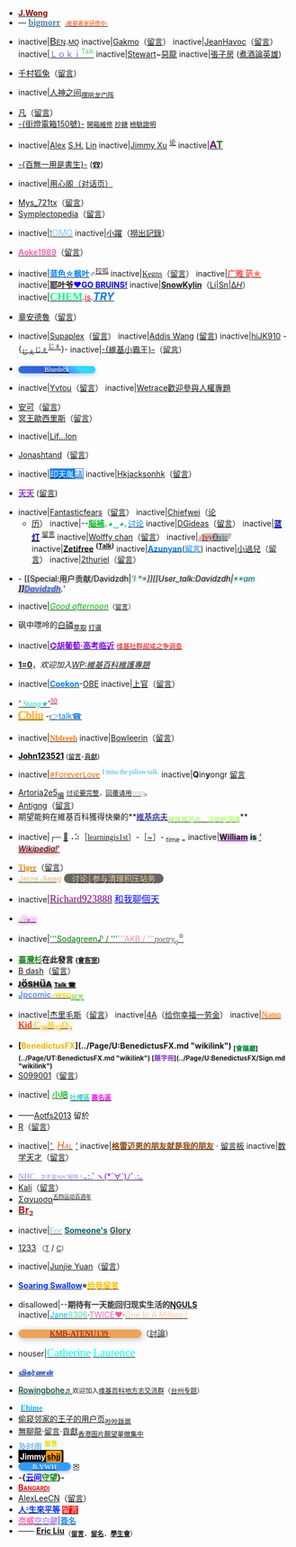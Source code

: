   - **[<span style="color: #8e0400;">J.</span>](../Page/user:Wong128hk.md "wikilink")[<span style="color: #8e0400;">Wong</span>](../Page/user_talk:Wong128hk.md "wikilink")**
  - —
    **[<font face="MS Gothic" size="3" color="#4682B4">bigmorr</font>](../Page/User:Bigmorr.md "wikilink")**  [<font face="MS Gothic" size="-2"><span style="color:#FF4500">-維基專家研修中-</span>](../Page/User_talk:Bigmorr.md "wikilink")</font>

<!-- end list -->

  -
    inactive|<span style="font-size: 13pt; font-variant:small-caps; font-family:Arial">[Ben](../Page/User:Bencmq.md "wikilink").[mq](../Page/User_talk:Bencmq.md "wikilink")</span>
    inactive|[Gakmo](../Page/User:Gakmo.md "wikilink")（[留言](../Page/User_talk:Gakmo.md "wikilink")）
    inactive|[JeanHavoc](../Page/User:JeanHavoc.md "wikilink")（[留言](../Page/User_talk:JeanHavoc.md "wikilink")）
    inactive|[<font color="#6666FF">Ｌｏｋｉ</font>](../Page/User:Lokionly.md "wikilink")[<sup><font color="#66CC66">Talk</font></sup>](../Page/User_talk:Lokionly.md "wikilink")
    inactive|[Stewart](../Page/User:Stewart.md "wikilink")\~[惡龍](../Page/User_talk:Stewart.md "wikilink")
    inactive|[張子房](../Page/User:子房.md "wikilink")
    ([煮酒論英雄](../Page/User_talk:子房.md "wikilink"))

<!-- end list -->

  - [千村狐兔](../Page/User:Manchiu.md "wikilink")（[留言](../Page/User_talk:Manchiu.md "wikilink")）

<!-- end list -->

  -
    inactive|[人神之间](../Page/User:人神之间.md "wikilink")<sub>[摆哈龙门阵](../Page/User_talk:人神之间.md "wikilink")</sub>

<!-- end list -->

  - [凡](../Page/User:魯班.md "wikilink")（[留言](../Page/User_talk:魯班.md "wikilink")）
  - [-{街燈電箱150號}-](../Page/User:Cdip150.md "wikilink")
    <small>[開箱維修](../Page/User_talk:Cdip150.md "wikilink")
    [抄錶](../Page/Special:Contributions/Cdip150.md "wikilink")
    [檢驗證明](../Page/WP:AH/ARC/2011/1-3.md "wikilink")</small>

<!-- end list -->

  -
    inactive|[Alex](../Page/User:Alexsh.md "wikilink")
    [S.](../Page/User_talk:Alexsh.md "wikilink")[H.](../Page/Special:Contributions/Alexsh.md "wikilink")
    [Lin](../Page/Special:Emailuser/Alexsh.md "wikilink")
    inactive|[Jimmy Xu](../Page/User:Jimmy_Xu.md "wikilink")
    <sup>[论](../Page/User_talk:Jimmy_Xu.md "wikilink")</sup>
    inactive|[<font size="4.5" color="purple">**A**</font>](../Page/User:AT.md "wikilink")[<font size="4.5" color="green">**T**</font>](../Page/User_talk:AT.md "wikilink")

<!-- end list -->

  - [-{百無一用是書生}-](../Page/User:Shizhao.md "wikilink")
    ([☎](../Page/User_talk:Shizhao.md "wikilink"))

<!-- end list -->

  -
    inactive|[用心阁](../Page/User:用心阁.md "wikilink")[（对话页）](../Page/User_Talk:用心阁.md "wikilink")

<!-- end list -->

  - [Mys_721tx](../Page/User:Mys_721tx.md "wikilink")（[留言](../Page/User_talk:Mys_721tx.md "wikilink")）
  - [Symplectopedia](../Page/User:Symplectopedia.md "wikilink")（[留言](../Page/User_talk:Symplectopedia.md "wikilink")）

<!-- end list -->

  -
    inactive|<span style="font: 200 1.1em -apple-system, 'Segoe UI', system-ui, 'Helvetica Neue', 'Roboto', Arial, sans-serif;">[t](../Page/User:Tommyang.md "wikilink")[<span style="color:#1e90ff;">OMG</span>](../Page/User_talk:Tommyang.md "wikilink")</span>
    inactive|[小躍](../Page/User_talk:小躍.md "wikilink")（[撈出記錄](../Page/Special:用户贡献/小躍.md "wikilink")）

<!-- end list -->

  - [<span style="color: #FF69B4;">**Aoke1989**</span>](../Page/User:Aoke1989.md "wikilink")（[留言](../Page/User_talk:Aoke1989.md "wikilink")）

<!-- end list -->

  -
    inactive|[<font color="#007FFF">**蓝色☆枫叶**</font>](../Page/User:Blove_maple.md "wikilink")♂<sup>[<font color="#48272E">拉呱</font>](../Page/User_talk:Blove_maple.md "wikilink")</sup>
    inactive|<font face='Verdana'>[Kegns](../Page/User:Kegns.md "wikilink")</font>（[留言](../Page/User_talk:Kegns.md "wikilink")）
    inactive|**[<span style="color:#FF4D40;">广雅
    范</span>](../Page/User:范.md "wikilink")[<span style="color:salmon ; text-shadow: 0pt 1px 4px salmon;">★</span>](../Page/User_talk:范.md "wikilink")**
    inactive|<B>[耶](../Page/user:_yhz1221.md "wikilink")[叶](../Page/user_talk:_yhz1221.md "wikilink")[爷](../Page/Special:用户贡献/Yhz1221.md "wikilink")[<font color="blue">♥GO
    BRUINS\!</font>](../Page/UCLA.md "wikilink")</B>
    inactive|<span style="color:darkblue">**[SnowKylin](../Page/User:Snowkylin.md "wikilink")**</span>（[Li](../Page/雪豹.md "wikilink")|[Sn](../Page/User_talk:Snowkylin.md "wikilink")|[Δ*H*](../Page/Special:用户贡献/Snowkylin.md "wikilink")）
    inactive|[<span style="color:#00FF7F;font-family:Comic Sans MS;font-size: 14pt;">**CHEM**</span>](../Page/User:jsjsjs1111.md "wikilink").[<span style="color:#FF0000;">is</span>](../Page/Portal:化学.md "wikilink").[<span style="color:#007FFF;font-size: 14pt;">***TRY***</span>](../Page/User_talk:jsjsjs1111.md "wikilink")

<!-- end list -->

  - [章安德魯](../Page/User:Ch.Andrew.md "wikilink")（[留言](../Page/User_talk:Ch.Andrew.md "wikilink")）

<!-- end list -->

  -
    inactive|[Supaplex](../Page/User:Supaplex.md "wikilink")（[留言](../Page/User_talk:Supaplex.md "wikilink")）
    inactive|[Addis Wang](../Page/用户:AddisWang.md "wikilink")
    ([留言](../Page/User_talk:AddisWang.md "wikilink"))
    inactive|[hiJK910](../Page/User:Hijk910.md "wikilink")
    <span lang="ja" xml:lang="ja">-{[<sub>じぇ</sub><small>じぇ</small>](../Page/User_talk:Hijk910.md "wikilink")<sup>[じぇ](../Page/Special:Contributions/Hijk910.md "wikilink")</sup>}-</span>
    inactive|[-{維基小霸王}-](../Page/User:維基小霸王.md "wikilink")（[留言](../Page/User_talk:維基小霸王.md "wikilink")）

<!-- end list -->

  - [<span style="font:83% Times;line-height:1.1em;border-radius:9em;padding:0 4em;box-shadow:0 2px 9px #ace;background:linear-gradient(40deg,#396cdb,#2c58cc 60%,#39f 60%,#4dbeff 75%,#3df 75%,#3cf);color:#fff" lang="en">Bluedeck</span>](../Page/User_talk:Bluedeck.md "wikilink")

<!-- end list -->

  -
    inactive|[Yvtou](../Page/User:Yvtou.md "wikilink")（[留言](../Page/User_talk:Yvtou.md "wikilink")）
    inactive|[Wetrace歡迎參與](../Page/User:Wetrace.md "wikilink")[人權專題](../Page/WP:人權專題.md "wikilink")

<!-- end list -->

  - [安可](../Page/User:Wasami007.md "wikilink")（[留言](../Page/User_talk:Wasami007.md "wikilink")）
  - [冥王歐西里斯](../Page/User:S8321414.md "wikilink")（[留言](../Page/User_talk:S8321414.md "wikilink")）

<!-- end list -->

  -
    inactive|[Lif…](../Page/User:Liflon.md "wikilink")[lon](../Page/User_talk:Liflon.md "wikilink")

<!-- end list -->

  - [Jonashtand](../Page/User:Jonashtand.md "wikilink")（[留言](../Page/User_talk:Jonashtand.md "wikilink")）

<!-- end list -->

  -
    inactive|[<span style="background:#007FFF;color:white;border:solid 1px #427DAD;">印天胤</span>](../Page/User:TianyinLee.md "wikilink")[<span style="color:#007FFF; border:solid 1px #427DAD;">議</span>](../Page/User_talk:TianyinLee.md "wikilink")
    inactive|[Hkjacksonhk](../Page/User:Hkjacksonhk.md "wikilink")（[留言](../Page/User_talk:Hkjacksonhk.md "wikilink")）

<!-- end list -->

  - [<span style="color: #9932CC;">**天天**</span>](../Page/User:DreamLiner.md "wikilink")
    ([留言](../Page/User_talk:DreamLiner.md "wikilink"))

<!-- end list -->

  -
    inactive|[Fantasticfears](../Page/User:Fantasticfears.md "wikilink")（[留言](../Page/User_talk:Fantasticfears.md "wikilink")）
    inactive|[Chiefwei](../Page/User:Chiefwei.md "wikilink")（[论](../Page/User_talk:Chiefwei.md "wikilink")
    - [历](../Page/Special:Contributions/Chiefwei.md "wikilink")）
    inactive|--[<font color="#08C428" face="Mincho">**脳補**</font>](../Page/User:脳内補完.md "wikilink")<font color="08C476">｡◕‿◕｡</font>[<span style="color:#007FFF">讨论</span>](../Page/User_talk:脳内補完.md "wikilink")
    inactive|[DGideas](../Page/user:DGideas.md "wikilink")（[留言](../Page/user_talk:DGideas.md "wikilink")）
    inactive|[<span style="color:blue; text-shadow:0 1px 1px black;">蓝灯</span>](../Page/User:Lt2818.md "wikilink")
    <sup>[留言](../Page/User_talk:Lt2818.md "wikilink")</sup>
    inactive|[Wolffy
    chan](../Page/User:Wolffy_chan.md "wikilink")（[留言](../Page/User_talk:Wolffy_chan.md "wikilink")）
    inactive|<span style="font-family:'century gothic';background:Silver;border-radius:2em 0;">  [<span style="color:#FF0000">Ivy</span>Ӫ](../Page/User:ivyxjc.md "wikilink")[<span style="color:#006374">xjc</span>](../Page/User_talk:ivyxjc#top.md "wikilink")  </span>
    inactive|<b><span lang="en">[Zetifree](../Page/User:Zetifree.md "wikilink")</span></b>
    <sup><b><span lang="en">([Talk](../Page/User_talk:Zetifree.md "wikilink"))</span></b></sup>
    inactive|[<span style="color: #007FFF;">**Azunyan**</span>](../Page/User:Yxyang93.md "wikilink")([<span style="color: #007FFF;">留言</span>](../Page/User_talk:Yxyang93.md "wikilink"))
    inactive|[小過兒](../Page/User:Subscriptshoe9.md "wikilink")（[留言](../Page/User_talk:Subscriptshoe9.md "wikilink")）
    inactive|[2thuriel](../Page/User:2thuriel.md "wikilink")（[留言](../Page/User_talk:2thuriel.md "wikilink")）

<!-- end list -->

  - \-
    <span style="text-shadow:0 1px 5px #808080">\[\[Special:用户贡献/Davidzdh|<font color="#2E8B57">*'I
    **</font>\]\]\[\[User_talk:Davidzdh|<font color="#008B8B">**am
    **</font>\]\][<font color="#4169E1">**Davidzdh**</font>](../Page/User:Davidzdh.md "wikilink")**.*'</span>

<!-- end list -->

  -
    inactive|[<span style="color:#00c10b;">*Good
    afternoon*</span>](../Page/User:Good_afternoon.md "wikilink")<small>（[留言](../Page/User_Talk:Good_afternoon.md "wikilink")）</small>

<!-- end list -->

  - 砜中嘌呤的[白磷](../Page/User:WhitePhosphorus.md "wikilink")<sub>[萃取](../Page/User_talk:WhitePhosphorus.md "wikilink")
    [打谱](../Page/Special:用户贡献/WhitePhosphorus.md "wikilink")</sub>

<!-- end list -->

  -
    inactive|[**<span style="color:#7a07ed;">⌬胡葡萄·高考临近</span>**](../Page/U:胡葡萄.md "wikilink") <small>[<span style="color:red;">维基社群甜咸之争调查</span>](../Page/U:胡葡萄/维基社群甜咸之争调查.md "wikilink")</small>

<!-- end list -->

  - **[1](../Page/User:Alexander_Misel.md "wikilink")[=](../Page/User_talk:Alexander_Misel.md "wikilink")[0](../Page/Special:用户贡献/Alexander_Misel.md "wikilink")**，*欢迎加入[WP:維基百科維護專題](../Page/WP:維基百科維護專題.md "wikilink")*

<!-- end list -->

  -
    inactive|[<span style="color: #007FFF;">**Coekon**</span>](../Page/User:Coekon.md "wikilink")-[OBE](../Page/User_talk:Coekon.md "wikilink")
    inactive|[上官](../Page/User:Shangkuanlc.md "wikilink")（[留言](../Page/User_talk:Shangkuanlc.md "wikilink")）

<!-- end list -->

  - [*'
    <span style="font-family:Cursive; color:#2CB" lang="en">Stang★</span>*'](../Page/UT:Stang.md "wikilink")<sup>[<span style="color:#F67">**10**</span>](../Page/Special:Contributions/Stang.md "wikilink")</sup>
  - [<span style="color:orange;font: 20px Segoe Script;text-shadow:0 1px 3px orange">Cbliu</span>](../Page/User:cbliu.md "wikilink")
    -[<span style="color: #007FFF;">👉talk☎</span>](../Page/User_talk:cbliu.md "wikilink")

<!-- end list -->

  -
    inactive|[**<font face="Cursive"><font color="#FF7300">Nbfreeh</font></font>**](../Page/User:Nbfreeh.md "wikilink")
    inactive|[Bowleerin](../Page/User:Bowleerin.md "wikilink")（[留言](../Page/User_talk:Bowleerin.md "wikilink")）

<!-- end list -->

  - **[<span style="color: black;">John123521</span>](../Page/User:John123521.md "wikilink")**<small>
    ([<span style="color: black;">留言</span>](../Page/User_talk:John123521.md "wikilink")-[<span style="color: black;">貢獻</span>](../Page/Special:Contributions/John123521.md "wikilink"))</small>

<!-- end list -->

  -
    inactive|[<span style="font-family: Noto Sans; color:#ee6b07;">\#ForeverLove</span>](../Page/User:FRDian.md "wikilink")
    <sup><span style="color:#2DABEA; font-family: STKaiti;">I miss the
    pillow talk.</span></sup>
    inactive|<span class="Qsign1">**Q**in**y**ongr</span>
    <span class="Qsign2">[留言](../Page/User_talk:Qinyongr.md "wikilink")</span>
    <span class="Qsign3">  </span>

<!-- end list -->

  - [Artoria](../Page/用户:Artoria2e5.md "wikilink")[2e5](../Page/用户讨论:Artoria2e5.md "wikilink")<sub>[编](../Page/特殊:用户贡献/Artoria2e5.md "wikilink")</sub>
    <small style="font-weight:lighter">[讨论要完整](../Page/WP:TPG#multi.md "wikilink")，<u>回覆请用[ping](../Page/T:ping.md "wikilink")</u>。</small>
  - [Antigng](../Page/User:Antigng.md "wikilink")（[留言](../Page/User_talk:Antigng.md "wikilink")）
  - 期望能夠在維基百科獲得快樂的**[<font color="navy">維基病夫</font>](../Page/U:SickManWP.md "wikilink")<sub>[<font color="#99FF4D">被故事選中，沒資格懵懂</font>](../Page/UT:SickManWP.md "wikilink")</sub>**

<!-- end list -->

  -
    inactive|┌─
    [🤖️](../Page/User:Chenyijia001/Telegram巡查频道.md "wikilink")⠠⠵［<font face="Verdana" color="#01aadf" >[learningis1st](../Page/User:Chenyijia001.md "wikilink")</font>］-［<font color="#01aadf" >[\~](../Page/User_talk:Chenyijia001.md "wikilink")</font>］-
    <sub>time =</sub>
    inactive|[<span style="text-shadow:0 1px 5px #D94DFF;">**William**</span>](../Page/User:WilliamSkyWalk.md "wikilink")
    <span style="text-shadow:0 1px 5px #008B8B">**is**</span>
    [<span style="text-shadow:0 1px 5px #FF0000;">*'
    Wikipedia\!*'</span>](../Page/User_talk:WilliamSkyWalk.md "wikilink")

<!-- end list -->

  - [<span style="color:#E80;font-family:Times;">**Tiger**</span>](../Page/U:Tigerzeng.md "wikilink")（[留言](../Page/UT:Tigerzeng#top.md "wikilink")）
  - [<font color="#EC9">**Jerre
    Jiang**</font>](../Page/U:Datou_1996.md "wikilink")
    <span style="color:#EC9;background:#666;border-radius:9px">　[<font color="#EC9">讨论</font>](../Page/User_talk:Datou_1996.md "wikilink")│[<font color="#EC9">参与清理积压站务</font>](../Page/WP:BL.md "wikilink")　</span>

<!-- end list -->

  -
    inactive|[<font face="Cooper Black" size="4" color="purple">Richard923888</font>](../Page/User:Richard923888.md "wikilink")
    [<font face="Cooper Black" size="3" color="blue">和我聊個天](../Page/User_talk:Richard923888.md "wikilink")</font>

<!-- end list -->

  - [<span style="font: 17px fantasy;text-shadow:0 1px 5px #9B00AA"><span style="color:#F8F8FF">-Z<span style="font-size: 10px;color:#f409d5">e</span>st</span></span>](../Page/USER:-Zest.md "wikilink")

<!-- end list -->

  -
    inactive|[<font color="#008000">'''Sodagreen♪ /
    '''</font>](../Page/User:MusicMath.md "wikilink")[<font color="#EF92B1">'''AKB
    /
    '''</font>](../Page/User_talk:MusicMath.md "wikilink")[<span style="color:#625B57;font-family:serif;">*poetry*<sub>φ</sub><sup>✡</sup></span>](../Page/Special:用戶貢獻/MusicMath.md "wikilink")

<!-- end list -->

  - **[<span style="color:#228B22">臺灣杉</span>](../Page/User:Taiwania_Justo.md "wikilink")**在此發言
    <small>**([會客室](../Page/User_Talk:Taiwania_Justo.md "wikilink"))**</small>
  - [B
    dash](../Page/User:B_dash.md "wikilink")（[留言](../Page/User_talk:B_dash.md "wikilink")）
  - <span style="text-shadow:grey 0.1em 0.1em 0.1em;class=texhtml;font-size:18px">**[ᴊösʜüᴀ](../Page/User:Joshua_Zhan.md "wikilink")**</span>
    <span style="text-shadow:grey 0.1em 0.1em 0.1em;class=texhtml;font-size:11px">**[Talk
    ☎](../Page/User_talk:Joshua_Zhan.md "wikilink")**</span>
  - [<font color="#6495ED">**Jpcomic**</font>](../Page/User:Jpcomic.md "wikilink")[<font color="gold">**-wsu**</font>](../Page/WP:WSU.md "wikilink")<sub>[<font color="#52D017">留言</font>](../Page/用户讨论:Jpcomic.md "wikilink")</sub>

<!-- end list -->

  -
    inactive|[杰里毛斯](../Page/User:杰里毛斯.md "wikilink")（[留言](../Page/User_talk:杰里毛斯.md "wikilink")）
    inactive|[4A](../Page/User:AndyAndyAndyAlbert.md "wikilink")（[给你幸福一劳金](../Page/User_talk:AndyAndyAndyAlbert.md "wikilink")）
    inactive|[<span style="font: 16px Segoe Script;text-shadow:0px 0px 5px #ff8c00"><span style="color:#ff8844">Nano<span style="color:#ee0000">
    Kid</span><span style="color:#eedd11;">
    C<sub>39</sub>H<sub>42</sub>O<sub>2</sub></span>](../Page/USER:NanoKid.md "wikilink")

<!-- end list -->

  - <b>
    [<font color="#E9BA00">BenedictusFX</font>](../Page/U:BenedictusFX.md "wikilink")
    <sub>[<font color="#0C8C3D">會議廳</font>](../Page/UT:BenedictusFX.md "wikilink")
    [<font color="#8D31CE">題字冊</font>](../Page/U:BenedictusFX/Sign.md "wikilink")</sub></b>
  - [S099001](../Page/User:S099001.md "wikilink")（[留言](../Page/User_talk:S099001.md "wikilink")）

<!-- end list -->

  -
    inactive|
    [<span style="color: #22C32E;">**小培**</span>](../Page/User:Smallpei.md "wikilink")
    <sub>[<font color="#48D1CC">**吐槽區**</font>](../Page/User_talk:Smallpei.md "wikilink")
    [<font color="#FF00FF">**簽名區**</font>](../Page/用戶:Smallpei/訪客簽名區.md "wikilink")</sub>

<!-- end list -->

  - ——[Aotfs2013](../Page/User:Aotfs2013.md "wikilink") 留於
  - [R](../Page/User:Ryokie38.md "wikilink")（[留言](../Page/User_talk:Ryokie38.md "wikilink")）

<!-- end list -->

  -
    inactive|[*'
    <span title="mw:Extension:RefuteHal" style="color:#F35C15;font-variant:small-caps; font-size:17px;padding: 0 5px;">Hal</span>*'](../Page/U:Hal_0005.md "wikilink")
    inactive|[<span style="color: #8B4513;">**格雷迈恩的朋友就是我的朋友**</span>](../Page/User:Hendrickzhang.md "wikilink")
    · [留言板](../Page/User_talk:Hendrickzhang.md "wikilink")
    inactive|[数学天才](../Page/User:Hanson_Sin_Yee_Hang.md "wikilink")（[留言](../Page/User_talk:Hanson_Sin_Yee_Hang.md "wikilink")）

<!-- end list -->

  - [<span style="font-family:'Comic Sans MS';color:#98F;">NHC<small><small>、才不是NPC呢哼！</small></small></span>](../Page/U:NHC.md "wikilink")[<span style="color:#70F;">｡:.ﾟヽ(\*´∀\`)ﾉﾟ.:｡</span>](../Page/UT:NHC.md "wikilink")
  - [Kali](../Page/User:Kalicine730.md "wikilink")（[留言](../Page/User_talk:Kalicine730.md "wikilink")）
  - [Σαν](../Page/User:Sanmosa.md "wikilink")[μο](../Page/User_talk:Sanmosa.md "wikilink")[σα](../Page/Special:Contribs/Sanmosa.md "wikilink")<sup><small><span style="color:grey">[五四运动百週年](../Page/五四运动.md "wikilink")</span></small></sup>
  - [<font size="4.5" color="brown">**B**</font>](../Page/U:Brror.md "wikilink")[<font size="4.5" color="brown">**r**</font>](../Page/UT:Brror.md "wikilink")[<font color=brown>**<sub>2</sub>**</font>](../Page/U:Brror/s.md "wikilink")

<!-- end list -->

  -
    inactive|[<span style="color: #AFDFE4;">**For**</span>](../Page/U:崇朝其雨.md "wikilink")
    [<span style="color: #006374;">**Someone's**</span>](../Page/U:崇朝其雨/签名區.md "wikilink")
    [<span style="color: #2F4F4F;">**Glory**</span>](../Page/UT:崇朝其雨.md "wikilink")

<!-- end list -->

  - [1233](../Page/U:1233.md "wikilink")
    <small>（[T](../Page/UT:1233.md "wikilink")</small> / <small>[C](../Page/Special:Contributions/1233.md "wikilink")）</small>

<!-- end list -->

  -
    inactive|[Junjie
    Yuan](../Page/User:Junjie_Yuan.md "wikilink")（[留言](../Page/User_talk:Junjie_Yuan.md "wikilink")）

<!-- end list -->

  - [<span style="color: #0033FF;">**Soaring
    Swallow**</span>](../Page/User:Soaring_swallow.md "wikilink")※[<span style="color: #FFBF00;">**给我留言**</span>](../Page/User_talk:Soaring_swallow.md "wikilink")

<!-- end list -->

  -
    disallowed|--<span style="color:#343434">**期待有一天能回归现实生活的[<templatestyles src="Template:IPA/styles.css" /><span class="IPA">ŊGULS</span>](../Page/Special:用户贡献/Ngguls.md "wikilink")**</span>
    inactive|[<span style="color:#04b7ff;">Jane</span>](../Page/U:Jane9306.md "wikilink")[<span style="color:#55d8a8;">9306</span>](../Page/UT:Jane9306.md "wikilink")·[<span style="color: #Ff5fa2;">TWICE❤</span>](../Page/TWICE.md "wikilink")·[<span style="color: #fcc89b;">One
    In A Million \!</span>](../Page/U:Jane9306/Sign.md "wikilink")

<!-- end list -->

  - [<span style="font:100% Times;white-space:nowrap;border-radius:99em;padding:0 4em;box-shadow:2px 2px 11px #bbb;background:#EDA456;color:#9C0000 " lang="-en">KMB-ATENU139
    </span>](../Page/U:SH6188.md "wikilink")
    （[討論](../Page/UT:SH6188.md "wikilink")）

<!-- end list -->

  -
    nouser|[<span style="color:#00ffff;font-family:Freestyle Script"><big><big>Catherine</big></big></span>](../Page/U:Wildly_boy.md "wikilink")
    [<span style="color:#00ffff;font-family:Freestyle Script"><big><big>Laurence</big></big></span>](../Page/UT:Wildly_boy.md "wikilink")

<!-- end list -->

  - [<span style="color:#2c58cc;">**விகர்ணன்**</span>](../Page/User:Vikarna.md "wikilink")

<!-- end list -->

  -
    <span style="text-shadow:0 1px 5px #66f9cf;">[Rowing](../Page/U:Rowingbohe.md "wikilink")[bohe](../Page/UT:Rowingbohe.md "wikilink")[♬](../Page/U:Rowingbohe/q.md "wikilink")</span><small>欢迎加入[维基百科地方志交流群](../Page/WP:QQ/DFZ.md "wikilink")（[台州专题](../Page/WP:TZ.md "wikilink")）</small>

<!-- end list -->

  -  [<font color="#04b7ff"><font face="Cursive">**Ehime**</font></font>](../Page/User_talk:Ehime.md "wikilink")
  - [偷窥邻家的王子的用户页](../Page/U:邻家的王子.md "wikilink")<sub>[吵吵跋扈](../Page/UT:邻家的王子.md "wikilink")</sub>
  - [無聊龍](../Page/User:無聊龍.md "wikilink")·[留言](../Page/User_talk:無聊龍.md "wikilink")·[貢獻](../Page/Special:用户贡献/無聊龍.md "wikilink")<sub>[香港圖片願望單徵集中](../Page/User:無聊龍/香港圖片願望單.md "wikilink")</sub>
  - <span style="text-shadow:0 1px 5px #99FFFF">[<font color="#6495ED">及时雨</font>](../Page/User:94rain.md "wikilink")
    [<sup><font color="gold">**留言**</font></sup>](../Page/User_talk:94rain.md "wikilink")
    </span>
  - [**<span style="background:#000;padding:3px; color:#fff;border-radius:2px;">Jimmy<span style="color: #000;background-color:#f90;padding:2px;border-radius:3px;">shjj</span></span>**](../Page/Ut:Jimmyshjj.md "wikilink")
  - [<span style="-webkit-box-shadow:2px 2px 7px #ace;box-shadow:2px 2px 7px #ace;font-family:Centaur;font-size:small;border-radius:50px;background:#39f;padding:0 25px;color:#fff">B.YWH</span>](../Page/U:BrianYWH.md "wikilink")
    [✉](../Page/UT:BrianYWH.md "wikilink")
  - **-{[<span style="color:blue">云间</span>](../Page/U:WQL.md "wikilink")[<span style="color:green">守望</span>](../Page/UT:WQL.md "wikilink")}-**
  - [<span style="font-variant:small-caps; color:red">**Bangardi**</span>](../Page/User_talk:Happy60907.md "wikilink")
  - [AlexLeeCN](../Page/User:AlexLeeCN.md "wikilink")（[留言](../Page/User_talk:AlexLeeCN.md "wikilink")）
  - [<span style="color: #0033FF;font-family:標楷體">**人²生來平等**</span>](../Page/U:人人生來平等.md "wikilink")
    [<span style="background:#FF0000; color: #FFFFFF;font-family:標楷體">留言</span>](../Page/UT:人人生來平等.md "wikilink")
  - [<span style="color:#FF69B4">**奈威**</span>](../Page/U:Nightwayyyyy.md "wikilink")[<span style="color:#B399FF">**空白鍵**</span>](../Page/UT:Nightwayyyyy.md "wikilink")|[<span style="color:#1E90FF">**簽名**</span>](../Page/U:Nightwayyyyy/訪客簽名.md "wikilink")
  - —— **[Eric
    Liu](../Page/使用者:Ericliu1912.md "wikilink")**<sub>（**[留言](../Page/使用者討論:Ericliu1912.md "wikilink")．[留名](../Page/使用者:Ericliu1912#訪客芳名錄.md "wikilink")．[學生會](../Page/維基百科:維基學生會.md "wikilink")**）</sub>